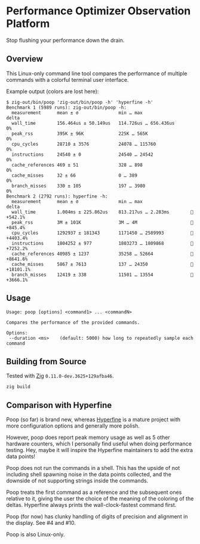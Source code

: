 # Performance Optimizer Observation Platform

Stop flushing your performance down the drain.

## Overview

This Linux-only command line tool compares the performance of multiple commands
with a colorful terminal user interface.

Example output (colors are lost here):

```
$ zig-out/bin/poop 'zig-out/bin/poop -h' 'hyperfine -h'
Benchmark 1 (5989 runs): zig-out/bin/poop -h:
  measurement      mean ± σ               min … max                  delta
  wall_time        156.464us ± 50.149us   114.726us … 656.436us      0%
  peak_rss         395K ± 96K             225K … 565K                0%
  cpu_cycles       28710 ± 3576           24078 … 115760             0%
  instructions     24540 ± 0              24540 … 24542              0%
  cache_references 469 ± 51               328 … 898                  0%
  cache_misses     32 ± 66                0 … 389                    0%
  branch_misses    330 ± 105              197 … 3980                 0%
Benchmark 2 (2792 runs): hyperfine -h:
  measurement      mean ± σ               min … max                  delta
  wall_time        1.004ms ± 225.862us    813.217us … 2.283ms        💩+542.1%
  peak_rss         3M ± 101K              3M … 4M                    💩+845.4%
  cpu_cycles       1292937 ± 181343       1171450 … 2589993          💩+4403.4%
  instructions     1804252 ± 977          1803273 … 1809868          💩+7252.2%
  cache_references 40985 ± 1237           35258 … 52664              💩+8641.6%
  cache_misses     5867 ± 7613            137 … 24350                💩+18101.1%
  branch_misses    12419 ± 338            11501 … 13554              💩+3666.1%
```

## Usage

```
Usage: poop [options] <command1> ... <commandN>

Compares the performance of the provided commands.

Options:
 --duration <ms>    (default: 5000) how long to repeatedly sample each command

```

## Building from Source

Tested with [Zig](https://ziglang.org/) `0.11.0-dev.3625+129afba46`.

```
zig build
```

## Comparison with Hyperfine

Poop (so far) is brand new, whereas
[Hyperfine](https://github.com/sharkdp/hyperfine) is a mature project with more
configuration options and generally more polish.

However, poop does report peak memory usage as well as 5 other hardware
counters, which I personally find useful when doing performance testing. Hey,
maybe it will inspire the Hyperfine maintainers to add the extra data points!

Poop does not run the commands in a shell. This has the upside of not
including shell spawning noise in the data points collected, and the downside
of not supporting strings inside the commands.

Poop treats the first command as a reference and the subsequent ones
relative to it, giving the user the choice of the meaning of the coloring of
the deltas. Hyperfine always prints the wall-clock-fastest command first.

Poop (for now) has clunky handling of digits of precision and alignment in the
display. See #4 and #10.

Poop is also Linux-only.
